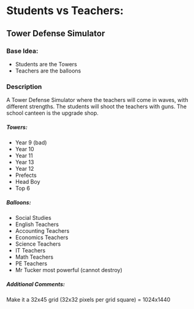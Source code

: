 # Students vs Teachers:
## Tower Defense Simulator

### Base Idea:
- Students are the Towers
- Teachers are the balloons

### Description
A Tower Defense Simulator where the teachers will come in waves, with different strengths.
The students will shoot the teachers with guns.
The school canteen is the upgrade shop.

##### Towers:
- Year 9 (bad)
- Year 10
- Year 11
- Year 13
- Year 12
- Prefects
- Head Boy
- Top 6

##### Balloons:
- Social Studies
- English Teachers
- Accounting Teachers
- Economics Teachers
- Science Teachers
- IT Teachers
- Math Teachers
- PE Teachers
- Mr Tucker most powerful (cannot destroy)

##### Additional Comments:
Make it a 32x45 grid (32x32 pixels per grid square) = 1024x1440
